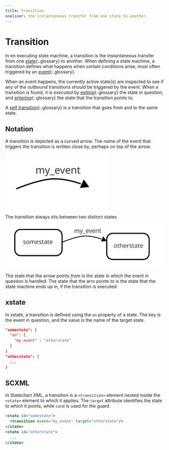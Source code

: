 ```yaml
---
title: Transition
oneliner: the instantaneous transfer from one state to another.
---
```


# Transition

In en executing state machine, a transition is the instantaneous transfer from one [state](state.html){:.glossary} to another.  When defining a state machine, a transition defines what happens when certain conditions arise, most often triggered by an [event](event.html){:.glossary}.

When an event happens, the currently active state(s) are inspected to see if any of the outbound transitions should be triggered by the event.  When a transition is found, it is _executed_ by [exiting](exit.html){:.glossary} the state in question, and [entering](enter.html){:.glossary} the state that the transition points to.

A [self transition](self-transition.html){:.glossary} is a transition that goes from and to the same state.

## Notation

A transition is depicted as a curved arrow.  The name of the event that triggers the transition is written close by, perhaps on top of the arrow.

![A transition, for the event _my_event_](event-arrow.svg)

The transition always sits between two distinct states

![A transition from _somestate_ to _otherstate_ given the _my_event_ event](event.svg)

The state that the arrow points _from_ is the state in which the event in question is handled.  The state that the arro points _to_  is the state that the state machine ends up in, if the transition is executed.

## xstate

In xstate, a transition is defined using the `on` property of a state. The key is the event in question, and the value is the name of the target state.

```json
"somestate": {
  "on": {
    "my_event" : "otherstate"
  }
}
"otherstate": {
  ...
}
```

## SCXML

In Statechart XML, a transition is a `<transition>` element nested inside the `<state>` element to which it applies.  The `target` attribute identifies the state to which it points, while `cond` is used for the guard.

```xml
<state id="somestate">
  <transition event="my_event" target="otherstate"/>
</state>
<state id="otherstate">
  ...
</state>
```


